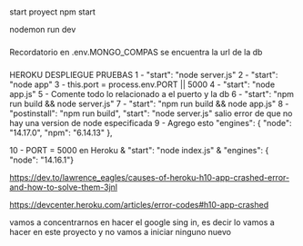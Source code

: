 ###
start proyect
npm start

nodemon run dev

###
Recordatorio en .env.MONGO_COMPAS se encuentra la url de la db


###
HEROKU DESPLIEGUE PRUEBAS
1 - "start": "node server.js"
2 - "start": "node app"
3 - this.port = process.env.PORT || 5000
4 - "start": "node app.js"
5 - Comente todo lo relacionado a el puerto y la db
6 - "start": "npm run build && node server.js"
7 - "start": "npm run build && node app.js"
8 - "postinstall": "npm run build",  "start": "node server.js"
    salio error de que no hay una version de node especificada
9 - Agrego esto
    "engines": {
    "node": "14.17.0",
    "npm": "6.14.13"
},

10 -   PORT = 5000 en Heroku &   "start": "node index.js" &  "engines": { "node": "14.16.1"}

https://dev.to/lawrence_eagles/causes-of-heroku-h10-app-crashed-error-and-how-to-solve-them-3jnl

https://devcenter.heroku.com/articles/error-codes#h10-app-crashed



vamos a concentrarnos en hacer el google sing in, es decir lo vamos a hacer en este proyecto
y no vamos a iniciar ninguno nuevo
